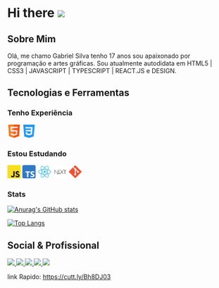 # Hi there <img src="https://raw.githubusercontent.com/iampavangandhi/iampavangandhi/master/gifs/Hi.gif" width="38px"></h2>

## Sobre Mim

Olá, me chamo Gabriel Silva tenho 17 anos sou apaixonado por programação e artes gráficas. Sou atualmente autodidata em HTML5 | CSS3 | JAVASCRIPT | TYPESCRIPT | REACT.JS e DESIGN.

## Tecnologias e Ferramentas

### Tenho Experiência

<code><img height="30" src="./GitHub/html.svg"></code>
<code><img height="30" src="./GitHub/css-3.svg"></code>

### Estou Estudando
<code><img height="30" src="./GitHub/javascript.svg"></code>
<code><img height="30" src="./GitHub/Typescript.svg"></code>
<code><img height="30" src="./GitHub/react.svg"></code>
<code><img height="30" src="./GitHub/nextjs.png"></code>
<code><img height="30" src="./GitHub/Git_icon.svg.png"></code>

### Stats

[![Anurag's GitHub stats](https://github-readme-stats.vercel.app/api?username=StwGabriel&show_icons=true&theme=dark)](https://github.com/StwGabriel/github-readme-stats)

[![Top Langs](https://github-readme-stats.vercel.app/api/top-langs/?username=StwGabriel&layout=compact&theme=dark)](https://github.com/StwGabriel/github-readme-stats)
## Social & Profissional


<a href='https://www.instagram.com/stw_gabriel/'><img src='https://img.shields.io/badge/Instagram-E4405F?style=for-the-badge&logo=instagram&logoColor=white'></img> </a>
<a href='https://www.linkedin.com/in/stwgabriel/'><img src='https://img.shields.io/badge/LinkedIn-0077B5?style=for-the-badge&logo=linkedin&logoColor=white'></img> </a>
<a href='https://github.com/StwGabriel'><img src='https://img.shields.io/badge/GitHub-100000?style=for-the-badge&logo=github&logoColor=white'></img> </a>
<a href='https://www.youtube.com/channel/UCQdFFC-ZOxK7hfsdq5qQ--g'><img src='https://img.shields.io/badge/YouTube-FF0000?style=for-the-badge&logo=youtube&logoColor=white'></img> </a>
<a href='mailto:gabbrielsilvactt@gmail.com?Subject=Vim%20Pelo%20GitHub'><img src='https://img.shields.io/badge/Gmail-D14836?style=for-the-badge&logo=gmail&logoColor=white'></img> </a>


link Rapido: https://cutt.ly/Bh8DJ03
